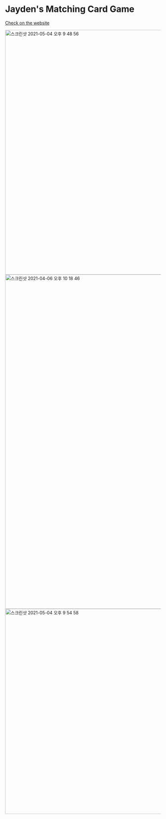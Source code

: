 
 
 
 # Jayden's Matching Card Game
[Check on the website](https://songjayden.github.io/matchingCards/)

<img width="788" alt="스크린샷 2021-05-04 오후 9 48 56" src="https://user-images.githubusercontent.com/8447473/116987469-38014500-ad23-11eb-8bad-6b80c945c0d4.png">


<img width="1077" alt="스크린샷 2021-04-06 오후 10 18 46" src="https://user-images.githubusercontent.com/8447473/116987451-3172cd80-ad23-11eb-98aa-89e1b255258d.png">



<img width="661" alt="스크린샷 2021-05-04 오후 9 54 58" src="https://user-images.githubusercontent.com/8447473/116987640-6b43d400-ad23-11eb-8b3f-6cb4a43288b7.png">
